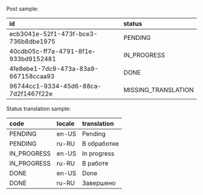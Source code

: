 Post sample:

| id | status |
| :--- | :--- |
| ecb3041e-52f1-473f-bce3-736b8dbe1975 | PENDING |
| 40cdb05c-ff7a-4791-8f1e-933bd9152481 | IN\_PROGRESS |
| 4fe8ebe1-7dc9-473a-83a9-667158ccaa93 | DONE |
| 96744cc1-9334-45d6-88ca-7d2f1467f22e | MISSING\_TRANSLATION |

Status translation sample:

| code | locale | translation |
| :--- | :--- | :--- |
| PENDING | en-US | Pending |
| PENDING | ru-RU | В обработке |
| IN\_PROGRESS | en-US | In progress |
| IN\_PROGRESS | ru-RU | В работе |
| DONE | en-US | Done |
| DONE | ru-RU | Завершено |
